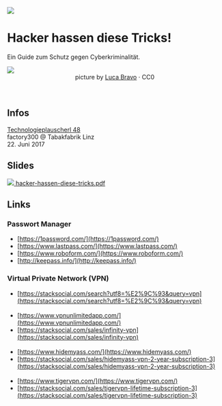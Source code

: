 <div id="content-start"></div>

<img src="https://assets.codepen.io/197832/Artboard.svg?cache" />

# Hacker hassen diese Tricks!

Ein Guide zum Schutz gegen Cyberkriminalität.

<img src="https://source.unsplash.com/XJXWbfSo2f0/920" />

<div align="center">
picture by <a href="https://unsplash.com/photos/XJXWbfSo2f0/">Luca Bravo</a>&nbsp;·&nbsp;CC0
</div>
<br /><br />




## Infos


<a href="http://technologieplauscherl.at/48/" target="_blank">
Technologieplauscherl 48
</a><br>
factory300 @ Tabakfabrik Linz<br>
22. Juni 2017


## Slides

<a href="https://github.com/internetztube/internetztube/blob/master/talks/hacker-hassen-diese-tricks.pdf">
<img src="https://assets.codepen.io/197832/hacker-slide.png" />
hacker-hassen-diese-tricks.pdf
</a>


## Links

### Passwort Manager

* [https://1password.com/](https://1password.com/)
* [https://www.lastpass.com/](https://www.lastpass.com/)
* [https://www.roboform.com/](https://www.roboform.com/)
* [http://keepass.info/](http://keepass.info/)


### Virtual Private Network (VPN)


* [https://stacksocial.com/search?utf8=%E2%9C%93&query=vpn](https://stacksocial.com/search?utf8=%E2%9C%93&query=vpn)<br/><br />
* [https://www.vpnunlimitedapp.com/](https://www.vpnunlimitedapp.com/)
* [https://stacksocial.com/sales/infinity-vpn](https://stacksocial.com/sales/infinity-vpn)<br/><br />
* [https://www.hidemyass.com/](https://www.hidemyass.com/)
* [https://stacksocial.com/sales/hidemyass-vpn-2-year-subscription-3](https://stacksocial.com/sales/hidemyass-vpn-2-year-subscription-3)<br/><br />
* [https://www.tigervpn.com/](https://www.tigervpn.com/)
* [https://stacksocial.com/sales/tigervpn-lifetime-subscription-3](https://stacksocial.com/sales/tigervpn-lifetime-subscription-3)


